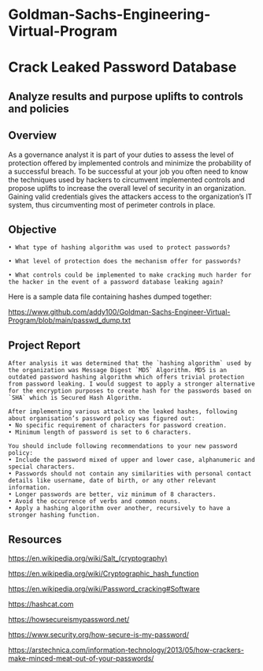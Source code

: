 <h1>Goldman-Sachs-Engineering-Virtual-Program </h1>

<h1>Crack Leaked Password Database</h1>

## Analyze results and purpose uplifts to controls and policies

## Overview
As a governance analyst it is part of your duties to assess the level of protection offered by implemented controls and minimize the probability of a successful breach. To be successful at your job you often need to know the techniques used by hackers to circumvent implemented controls and propose uplifts to increase the overall level of security in an organization. Gaining valid credentials gives the attackers access to the organization’s IT system, thus circumventing most of perimeter controls in place.

## Objective

`• What type of hashing algorithm was used to protect passwords?`

`• What level of protection does the mechanism offer for passwords?`

`• What controls could be implemented to make cracking much harder for the hacker in the event of a password database leaking again?`

Here is a sample data file containing hashes dumped together:

https://www.github.com/addy100/Goldman-Sachs-Engineer-Virtual-Program/blob/main/passwd_dump.txt

## Project Report

```
After analysis it was determined that the `hashing algorithm` used by the organization was Message Digest `MD5` Algorithm. MD5 is an outdated password hashing algorithm which offers trivial protection from password leaking. I would suggest to apply a stronger alternative for the encryption purposes to create hash for the passwords based on `SHA` which is Secured Hash Algorithm.

After implementing various attack on the leaked hashes, following about organisation’s password policy was figured out:
• No specific requirement of characters for password creation.
• Minimum length of password is set to 6 characters.

You should include following recommendations to your new password policy:
• Include the password mixed of upper and lower case, alphanumeric and special characters. 
• Passwords should not contain any similarities with personal contact details like username, date of birth, or any other relevant information.
• Longer passwords are better, viz minimum of 8 characters.
• Avoid the occurrence of verbs and common nouns.
• Apply a hashing algorithm over another, recursively to have a stronger hashing function.

```

## Resources 

https://en.wikipedia.org/wiki/Salt_(cryptography)

https://en.wikipedia.org/wiki/Cryptographic_hash_function

https://en.wikipedia.org/wiki/Password_cracking#Software

https://hashcat.com

https://howsecureismypassword.net/

https://www.security.org/how-secure-is-my-password/

https://arstechnica.com/information-technology/2013/05/how-crackers-make-minced-meat-out-of-your-passwords/